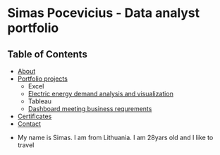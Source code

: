 # Simas Pocevicius - Data analyst portfolio
## Table of Contents
* [About](#about)
* [Portfolio projects](Portfolio-projects)
  - Excel
   * [Electric energy demand analysis and visualization](#Electric-energy-demand-analysis-and-visualization)
  - Tableau
   * [Dashboard meeting business requrements](#Dashboard-meeting-business-requrements)
* [Certificates](#Certificates)
* [Contact](Contact)
- My name is Simas. I am from Lithuania. I am 28yars old and I like to travel
